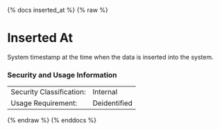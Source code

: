 {% docs inserted_at %}
{% raw %}

<a name="inserted_at"></a>
# Inserted At
System timestamp at the time when the data is inserted into the system.


### Security and Usage Information
|     |     |
| --- | --- |
| Security Classification: | Internal |
| Usage Requirement:       | Deidentified |

{% endraw %}
{% enddocs %}